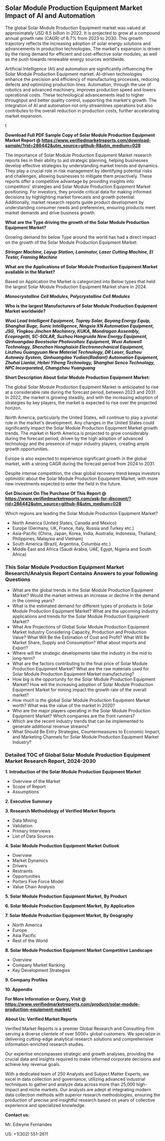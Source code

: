 <h2>Solar Module Production Equipment Market Impact of AI and Automation</h2><p>The global Solar Module Production Equipment market was valued at approximately USD 8.5 billion in 2022. It is projected to grow at a compound annual growth rate (CAGR) of 8.7% from 2023 to 2030. This growth trajectory reflects the increasing adoption of solar energy solutions and advancements in production technologies. The market's expansion is driven by the rising demand for efficient and cost-effective solar modules, as well as the push towards renewable energy sources worldwide.</p><p>Artificial Intelligence (AI) and automation are significantly influencing the Solar Module Production Equipment market. AI-driven technologies enhance the precision and efficiency of manufacturing processes, reducing defects and optimizing production lines. Automation, through the use of robotics and advanced machinery, improves production speed and lowers operational costs. These technological advancements lead to higher throughput and better quality control, supporting the market's growth. The integration of AI and automation not only streamlines operations but also contributes to the overall reduction in production costs, further accelerating market expansion.</p>t</p><p id="" class=""><strong>Download Full PDF Sample Copy of Solar Module Production Equipment Market Report @ <a href="https://www.verifiedmarketreports.com/download-sample/?rid=286442&utm_source=github-R&utm_medium=028" target="_blank">https://www.verifiedmarketreports.com/download-sample/?rid=286442&utm_source=github-R&utm_medium=028</a></strong></p><p>The importance of&nbsp;Solar Module Production Equipment Market research reports lies in their ability to aid strategic planning, helping businesses develop effective strategies by understanding market trends and dynamics. They play a crucial role in risk management by identifying potential risks and challenges, allowing businesses to mitigate them proactively. These reports offer a competitive advantage by providing insights into competitors' strategies and Solar Module Production Equipment Market positioning. For investors, they provide critical data for making informed decisions by highlighting market forecasts and growth potential. Additionally, market research reports guide product development by understanding consumer needs and preferences, ensuring products meet market demands and drive business growth.</p><p><strong>What are the&nbsp;Type driving the growth of the Solar Module Production Equipment Market?</strong></p><p id="" class="">Growing demand for below Type around the world has had a direct impact on the growth of the Solar Module Production Equipment Market:</p><em><strong>Stringer Machine, Layup Station, Laminator, Laser Cutting Machine, El Tester, Framing Machine</strong></em></p><strong>What are the&nbsp;Applications&nbsp;of Solar Module Production Equipment Market available in the Market?</strong></p><p id="" class="">Based on Application the Market is categorized into Below types that held the largest Solar Module Production Equipment Market share In 2024.</p><em><strong>Monocrystalline Cell Modules, Polycrystalline Cell Modules</strong></em></p><strong>Who is the largest Manufacturers of Solar Module Production Equipment Market worldwide?</strong></p><p><em><strong>Wuxi Lead Intelligent Equipment, Topray Solar, Boyang Energy Equip, Shanghai Buge, Sunic Intelligence, Ningxia XN Automation Equipment, JSG, Yingkou Jinchen Machinery, KUKA, Mondragon Assembly, Ecoprogetti, SC-SOLAR, Suzhou Hongruida New Energy Equipment, Qinhuangdao Boostsolar Photovoltaic Equipment, Wuxi Autowell Technology, Shenzhen Honghaixin Electromechanical Equipment, Linzhou Guangyuan New Material Technology, DR Laser, Suzhou Autoway System, Qinhuangdao Yudian(Radiant) Automation Equipment, Zhuhai Lianlai, Hebei Yiheng Technology, Shanghai Senco Technology, NPC Incorporated, Changzhou Yuanguang</strong></em></p><p id="" class=""><strong>Short Description About Solar Module Production Equipment Market:</strong></p><p>The global Solar Module Production Equipment Market is anticipated to rise at a considerable rate during the forecast period, between 2023 and 2031. In 2022, the market is growing steadily, and with the increasing adoption of strategies by key players, the market is expected to rise over the projected horizon.</p><p>North America, particularly the United States, will continue to play a pivotal role in the market's development. Any changes in the United States could significantly impact the Solar Module Production Equipment Market growth trends. The market in North America is projected to grow considerably during the forecast period, driven by the high adoption of advanced technology and the presence of major industry players, creating ample growth opportunities.</p><p>Europe is also expected to experience significant growth in the global market, with a strong CAGR during the forecast period from 2024 to 2031.</p><p>Despite intense competition, the clear global recovery trend keeps investors optimistic about the Solar Module Production Equipment Market, with more new investments expected to enter the field in the future.</p><p id="" class=""><strong>Get Discount On The Purchase Of This Report @ <a href="https://www.verifiedmarketreports.com/ask-for-discount/?rid=286442&utm_source=github-R&utm_medium=028" target="_blank">https://www.verifiedmarketreports.com/ask-for-discount/?rid=286442&utm_source=github-R&utm_medium=028</a></strong></p>Which regions are leading the Solar Module Production Equipment Market?</p><ul><li>North America (United States, Canada and Mexico)</li><li>Europe (Germany, UK, France, Italy, Russia and Turkey etc.)</li><li>Asia-Pacific (China, Japan, Korea, India, Australia, Indonesia, Thailand, Philippines, Malaysia and Vietnam)</li><li>South America (Brazil, Argentina, Columbia etc.)</li><li>Middle East and Africa (Saudi Arabia, UAE, Egypt, Nigeria and South Africa)</li></ul><h3 id="" class="">This Solar Module Production Equipment Market Research/Analysis Report Contains Answers to your following Questions</h3><ul><li>What are the global trends in the Solar Module Production Equipment Market? Would the market witness an increase or decline in the demand in the coming years?</li><li>What is the estimated demand for different types of products in Solar Module Production Equipment Market? What are the upcoming industry applications and trends for the Solar Module Production Equipment Market?</li><li>What Are Projections of Global Solar Module Production Equipment Market Industry Considering Capacity, Production and Production Value? What Will Be the Estimation of Cost and Profit? What Will Be Market Share, Supply and Consumption? What about imports and Export?</li><li>Where will the strategic developments take the industry in the mid to long-term?</li><li>What are the factors contributing to the final price of Solar Module Production Equipment Market? What are the raw materials used for Solar Module Production Equipment Market manufacturing?</li><li>How big is the opportunity for the Solar Module Production Equipment Market? How will the increasing adoption of Solar Module Production Equipment Market for mining impact the growth rate of the overall market?</li><li>How much is the global Solar Module Production Equipment Market worth? What was the value of the market In 2020?</li><li>Who are the major players operating in the Solar Module Production Equipment Market? Which companies are the front runners?</li><li>Which are the recent industry trends that can be implemented to generate additional revenue streams?</li><li>What Should Be Entry Strategies, Countermeasures to Economic Impact, and Marketing Channels for Solar Module Production Equipment Market Industry?</li></ul><h3 id="" class="">Detailed TOC of Global Solar Module Production Equipment Market Research Report, 2024-2030</h3><p id="" class=""><strong>1. Introduction of the Solar Module Production Equipment Market</strong></p><ul><li>Overview of the Market</li><li>Scope of Report</li><li>Assumptions</li></ul><p id="" class=""><strong>2. Executive Summary</strong></p><p id="" class=""><strong>3. Research Methodology of Verified Market Reports</strong></p><ul><li>Data Mining</li><li>Validation</li><li>Primary Interviews</li><li>List of Data Sources</li></ul><p id="" class=""><strong>4. Solar Module Production Equipment Market Outlook</strong></p><ul><li>Overview</li><li>Market Dynamics</li><li>Drivers</li><li>Restraints</li><li>Opportunities</li><li>Porters Five Force Model</li><li>Value Chain Analysis</li></ul><p id="" class=""><strong>5. Solar Module Production Equipment Market, By Product</strong></p><p id="" class=""><strong>6. Solar Module Production Equipment Market, By Application</strong></p><p id="" class=""><strong>7. Solar Module Production Equipment Market, By Geography</strong></p><ul><li>North America</li><li>Europe</li><li>Asia Pacific</li><li>Rest of the World</li></ul><p id="" class=""><strong>8. Solar Module Production Equipment Market Competitive Landscape</strong></p><ul><li>Overview</li><li>Company Market Ranking</li><li>Key Development Strategies</li></ul><p id="" class=""><strong>9. Company Profiles</strong></p><p id="" class=""><strong>10. Appendix</strong></p><p id="" class=""><strong>For More Information or Query, Visit @ <a href="https://www.verifiedmarketreports.com/product/solar-module-production-equipment-market/" target="_blank">https://www.verifiedmarketreports.com/product/solar-module-production-equipment-market/</a></strong></p><p id="" class=""><strong>About Us: Verified Market Reports</strong></p><p id="" class="">Verified Market Reports is a premier Global Research and Consulting firm serving a diverse clientele of over 5000+ global customers. We specialize in delivering cutting-edge analytical research solutions and comprehensive information-enriched research studies.</p><p id="" class="">Our expertise encompasses strategic and growth analyses, providing the crucial data and insights required to make informed corporate decisions and achieve key revenue goals.</p><p id="" class="">With a dedicated team of 250 Analysts and Subject Matter Experts, we excel in data collection and governance, utilizing advanced industrial techniques to gather and analyze data across more than 25,000 high-impact and niche markets. Our analysts are adept at integrating modern data collection methods with superior research methodologies, ensuring the production of precise and insightful research based on years of collective experience and specialized knowledge.</p><p id="" class=""><strong>Contact us:</strong></p><p id="" class="">Mr. Edwyne Fernandes</p><p id="" class="">US: +1(302) 551-2611</p>